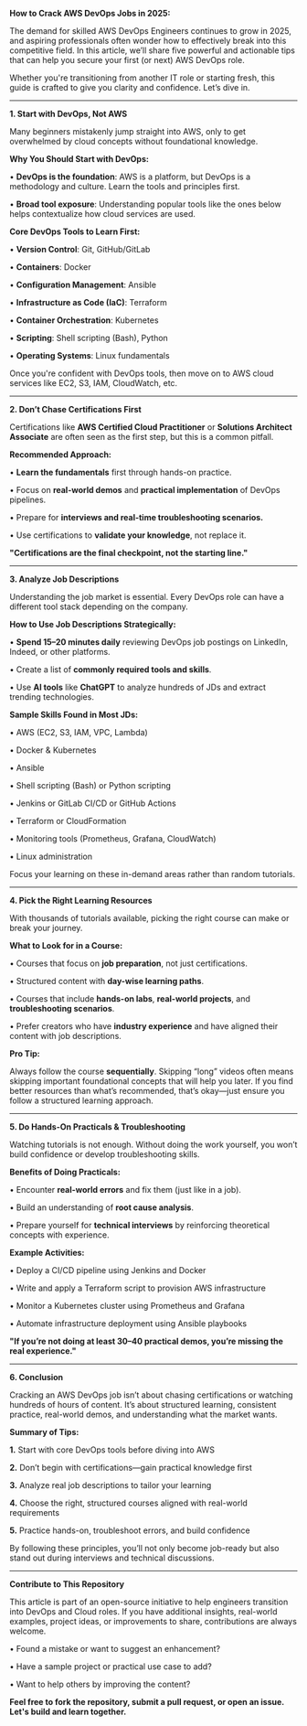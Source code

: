 **How to Crack AWS DevOps Jobs in 2025:**

The demand for skilled AWS DevOps Engineers continues to grow in 2025, and aspiring professionals often wonder how to effectively break into this competitive field. In this article, we’ll share five powerful and actionable tips that can help you secure your first (or next) AWS DevOps role.

Whether you're transitioning from another IT role or starting fresh, this guide is crafted to give you clarity and confidence. Let’s dive in.
________________________________________
**1. Start with DevOps, Not AWS**

Many beginners mistakenly jump straight into AWS, only to get overwhelmed by cloud concepts without foundational knowledge.

**Why You Should Start with DevOps:**

•	**DevOps is the foundation**: AWS is a platform, but DevOps is a methodology and culture. Learn the tools and principles first.

•	**Broad tool exposure**: Understanding popular tools like the ones below helps contextualize how cloud services are used.

**Core DevOps Tools to Learn First:**

•	**Version Control**: Git, GitHub/GitLab

•	**Containers**: Docker

•	**Configuration Management**: Ansible

•	**Infrastructure as Code (IaC)**: Terraform

•	**Container Orchestration**: Kubernetes

•	**Scripting**: Shell scripting (Bash), Python

•	**Operating Systems**: Linux fundamentals

Once you're confident with DevOps tools, then move on to AWS cloud services like EC2, S3, IAM, CloudWatch, etc.
________________________________________
**2. Don’t Chase Certifications First**

Certifications like **AWS Certified Cloud Practitioner** or **Solutions Architect Associate** are often seen as the first step, but this is a common pitfall.

**Recommended Approach:**

•	**Learn the fundamentals** first through hands-on practice.

•	Focus on **real-world demos** and **practical implementation** of DevOps pipelines.

•	Prepare for **interviews and real-time troubleshooting scenarios.**

•	Use certifications to **validate your knowledge**, not replace it.

**"Certifications are the final checkpoint, not the starting line."**
________________________________________
**3. Analyze Job Descriptions**

Understanding the job market is essential. Every DevOps role can have a different tool stack depending on the company.

**How to Use Job Descriptions Strategically:**

•	**Spend 15–20 minutes daily** reviewing DevOps job postings on LinkedIn, Indeed, or other platforms.

•	Create a list of **commonly required tools and skills**.

•	Use **AI tools** like **ChatGPT** to analyze hundreds of JDs and extract trending technologies.

**Sample Skills Found in Most JDs:**

•	AWS (EC2, S3, IAM, VPC, Lambda)

•	Docker & Kubernetes

• Ansible

• Shell scripting (Bash) or Python scripting

•	Jenkins or GitLab CI/CD or GitHub Actions

•	Terraform or CloudFormation

•	Monitoring tools (Prometheus, Grafana, CloudWatch)

•	Linux administration

Focus your learning on these in-demand areas rather than random tutorials.
________________________________________
**4. Pick the Right Learning Resources**

With thousands of tutorials available, picking the right course can make or break your journey.

**What to Look for in a Course:**

•	Courses that focus on **job preparation**, not just certifications.

•	Structured content with **day-wise learning paths**.

•	Courses that include **hands-on labs**, **real-world projects**, and **troubleshooting scenarios**.

•	Prefer creators who have **industry experience** and have aligned their content with job descriptions.

**Pro Tip:**

Always follow the course **sequentially**. Skipping “long” videos often means skipping important foundational concepts that will help you later.
If you find better resources than what’s recommended, that’s okay—just ensure you follow a structured learning approach.
________________________________________
**5. Do Hands-On Practicals & Troubleshooting**

Watching tutorials is not enough. Without doing the work yourself, you won’t build confidence or develop troubleshooting skills.

**Benefits of Doing Practicals:**

•	Encounter **real-world errors** and fix them (just like in a job).

•	Build an understanding of **root cause analysis**.

•	Prepare yourself for **technical interviews** by reinforcing theoretical concepts with experience.

**Example Activities:**

•	Deploy a CI/CD pipeline using Jenkins and Docker

•	Write and apply a Terraform script to provision AWS infrastructure

•	Monitor a Kubernetes cluster using Prometheus and Grafana

•	Automate infrastructure deployment using Ansible playbooks

**"If you’re not doing at least 30–40 practical demos, you’re missing the real experience."**
________________________________________
**6. Conclusion**

Cracking an AWS DevOps job isn’t about chasing certifications or watching hundreds of hours of content. It’s about structured learning, consistent practice, real-world demos, and understanding what the market wants.

**Summary of Tips:**

**1.**	Start with core DevOps tools before diving into AWS

**2.**	Don’t begin with certifications—gain practical knowledge first

**3.**	Analyze real job descriptions to tailor your learning

**4.**	Choose the right, structured courses aligned with real-world requirements

**5.**	Practice hands-on, troubleshoot errors, and build confidence

By following these principles, you’ll not only become job-ready but also stand out during interviews and technical discussions.
________________________________________
**Contribute to This Repository**

This article is part of an open-source initiative to help engineers transition into DevOps and Cloud roles. If you have additional insights, real-world examples, project ideas, or improvements to share, contributions are always welcome.

•	Found a mistake or want to suggest an enhancement?

•	Have a sample project or practical use case to add?

•	Want to help others by improving the content?

**Feel free to fork the repository, submit a pull request, or open an issue. Let's build and learn together.**

